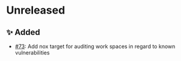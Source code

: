 # Unreleased

## ✨ Added

* [#73](https://github.com/exasol/python-toolbox/issues/73): Add nox target for auditing work spaces in regard to known vulnerabilities
